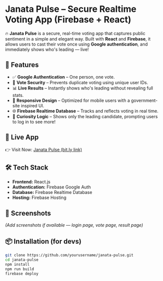 # Janata Pulse – Secure Realtime Voting App (Firebase + React)

🔥 **Janata Pulse** is a secure, real-time voting app that captures public sentiment in a simple and elegant way. Built with **React** and **Firebase**, it allows users to cast their vote once using **Google authentication**, and immediately shows who's leading — live!

## 🌟 Features

- ✅ **Google Authentication** – One person, one vote.
- 🔐 **Vote Security** – Prevents duplicate voting using unique user IDs.
- 📊 **Live Results** – Instantly shows who's leading without revealing full stats.
- 📱 **Responsive Design** – Optimized for mobile users with a government-site inspired UI.
- 🌐 **Firebase Realtime Database** – Tracks and reflects voting in real time.
- 🔗 **Curiosity Logic** – Shows only the leading candidate, prompting users to log in to see more!

## 🚀 Live App

👉 Visit Now: [Janata Pulse (bit.ly link)](https://bit.ly/Janata-Support)

## 🛠️ Tech Stack

- **Frontend:** React.js
- **Authentication:** Firebase Google Auth
- **Database:** Firebase Realtime Database
- **Hosting:** Firebase Hosting

## 📸 Screenshots

*(Add screenshots if available — login page, vote page, result page)*

## 📦 Installation (for devs)

```bash
git clone https://github.com/yourusername/janata-pulse.git
cd janata-pulse
npm install
npm run build
firebase deploy
